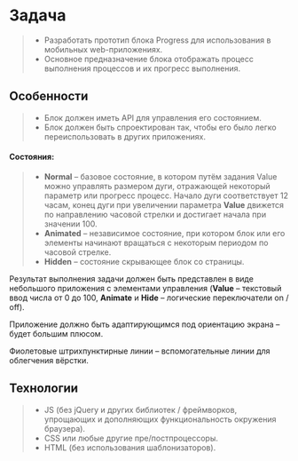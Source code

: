 # Задача

> - Разработать прототип блока Progress для использования в мобильных web-приложениях.
> - Основное предназначение блока отображать процесс выполнения процессов и их прогресс выполнения.

## Особенности
> - Блок должен иметь API для управления его состоянием.
> - Блок должен быть спроектирован так, чтобы его было легко переиспользовать в других приложениях.

####  Состояния:
> - **Normal** – базовое состояние, в котором путём задания Value можно управлять размером дуги, отражающей некоторый параметр или прогресс процесс. Начало дуги соответствует 12 часам, конец дуги при увеличении параметра **Value** движется по направлению часовой стрелки и достигает начала при значении 100.
> - **Animated** – независимое состояние, при котором блок или его элементы начинают вращаться с некоторым периодом по часовой стрелке.
> - **Hidden** – состояние скрывающее блок со страницы.

Результат выполнения задачи должен быть представлен в виде небольшого приложения с элементами управления (**Value** – текстовый ввод числа от 0 до 100, **Animate** и **Hide** – логические переключатели on / off).

Приложение должно быть адаптирующимся под ориентацию экрана – будет большим плюсом.

Фиолетовые штрихпунктирные линии – вспомогательные линии для облегчения вёрстки.

## Технологии

> - JS (без jQuery и других библиотек / фреймворков, упрощающих и дополняющих функциональность окружения браузера).
> - CSS или любые другие пре/постпроцессоры.
> - HTML (без использования шаблонизаторов). 
